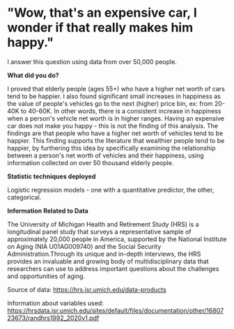 # "Wow, that's an expensive car, I wonder if that really makes him happy."
I answer this question using data from over 50,000 people. 

**What did you do?**

I proved that elderly people (ages 55+) who have a higher net worth of cars tend to be happier. I also found significant small increases in happiness as the value of people's vehicles go to the next (higher) price bin, ex: from 20-40K to 40-60K. 
In other words, there is a consistent increase in happiness when a person's vehicle net worth is in higher ranges. Having an expensive car does not make you happy - this is not the finding of this analysis. The findings are that people who have a higher net worth of vehicles tend to be happier. This finding supports the literature that wealthier people tend to be happier, by furthering this idea by specifically examining the relationship between a person's net worth of vehicles and their happiness, using information collected on over 50 thousand elderly people.

**Statistic techniques deployed**

Logistic regression models -  one with a quantitative predictor, the other, categorical.

**Information Related to Data**

The University of Michigan Health and Retirement Study (HRS) is a longitudinal panel study that surveys a representative sample of approximately 20,000 people in America, supported by the National Institute on Aging (NIA U01AG009740) and the Social Security Administration.Through its unique and in-depth interviews, the HRS provides an invaluable and growing body of multidisciplinary data that researchers can use to address important questions about the challenges and opportunities of aging.

Source of data: https://hrs.isr.umich.edu/data-products 

Information about variables used: https://hrsdata.isr.umich.edu/sites/default/files/documentation/other/1680723673/randhrs1992_2020v1.pdf
